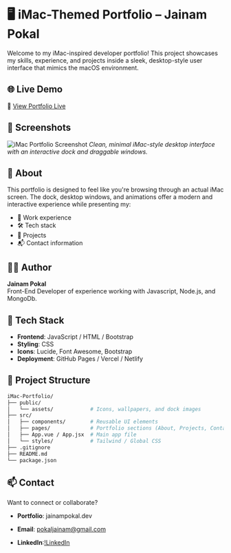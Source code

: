 # 🖥️ iMac-Themed Portfolio – Jainam Pokal

Welcome to my iMac-inspired developer portfolio! This project showcases my skills, experience, and projects inside a sleek, desktop-style user interface that mimics the macOS environment.

## 🌐 Live Demo

🔗 [View Portfolio Live](https://my-portfolio-59cf65.netlify.app/)  

## 📸 Screenshots

![iMac Portfolio Screenshot](https://github.com/user-attachments/assets/ebe4ab03-7096-4061-abd2-afbd5aab3cc8) 
*Clean, minimal iMac-style desktop interface with an interactive dock and draggable windows.*

## 📌 About

This portfolio is designed to feel like you're browsing through an actual iMac screen. The dock, desktop windows, and animations offer a modern and interactive experience while presenting my:

- 💼 Work experience  
- 🛠️ Tech stack  
- 🚀 Projects  
- 📬 Contact information

## 👨‍💻 Author

**Jainam Pokal**  
Front-End Developer of experience working with Javascript, Node.js, and MongoDb.

## 🧰 Tech Stack

- **Frontend**: JavaScript / HTML / Bootstrap  
- **Styling**: CSS   
- **Icons**: Lucide, Font Awesome, Bootstrap  
- **Deployment**: GitHub Pages / Vercel / Netlify

## 📂 Project Structure

```bash
iMac-Portfolio/
├── public/
│   └── assets/            # Icons, wallpapers, and dock images
├── src/
│   ├── components/        # Reusable UI elements
│   ├── pages/             # Portfolio sections (About, Projects, Contact)
│   ├── App.vue / App.jsx  # Main app file
│   └── styles/            # Tailwind / Global CSS
├── .gitignore
├── README.md
└── package.json
```

## 📫 Contact
Want to connect or collaborate?

- **Portfolio**: jainampokal.dev

- **Email**: pokaljainam@gmail.com

- **LinkedIn**:[!LinkedIn](https://www.linkedin.com/in/jainam-pokal-484413243/)

